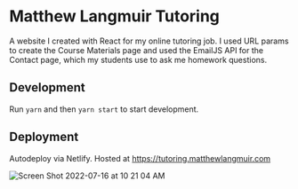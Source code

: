 # Matthew Langmuir Tutoring

A website I created with React for my online tutoring job. I used URL params to create the Course Materials page and used the EmailJS API for the Contact page, which my students use to ask me homework questions.

## Development

Run `yarn` and then `yarn start` to start development.

## Deployment

Autodeploy via Netlify. Hosted at https://tutoring.matthewlangmuir.com

![Screen Shot 2022-07-16 at 10 21 04 AM](https://user-images.githubusercontent.com/96800876/179365441-b97148c4-3dd4-493e-a4eb-33b17df5e6d1.png)
